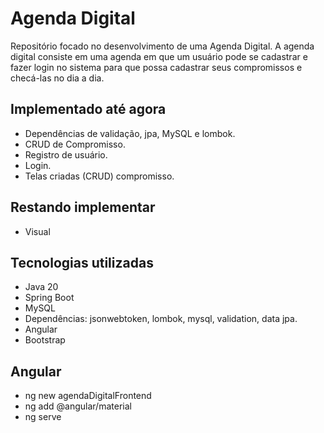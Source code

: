 # Agenda Digital
Repositório focado no desenvolvimento de uma Agenda Digital.
A agenda digital consiste em uma agenda em que um usuário pode se cadastrar e fazer login no sistema para que possa cadastrar seus compromissos e checá-las no dia a dia.

## Implementado até agora
- Dependências de validação, jpa, MySQL e lombok.
- CRUD de Compromisso.
- Registro de usuário.
- Login.
- Telas criadas (CRUD) compromisso.

## Restando implementar
- Visual

## Tecnologias utilizadas
- Java 20
- Spring Boot
- MySQL
- Dependências: jsonwebtoken, lombok, mysql, validation, data jpa.
- Angular
- Bootstrap

## Angular
- ng new agendaDigitalFrontend
- ng add @angular/material
- ng serve